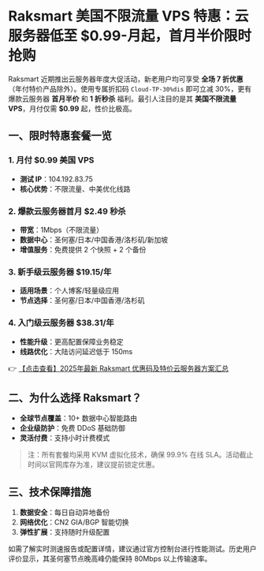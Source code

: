 # Raksmart 美国不限流量 VPS 特惠：云服务器低至 $0.99-月起，首月半价限时抢购

Raksmart 近期推出云服务器年度大促活动，新老用户均可享受 **全场 7 折优惠**（年付特价产品除外）。使用专属折扣码 `Cloud-TP-30%dis` 即可立减 30%，更有爆款云服务器 **首月半价** 和 **1 折秒杀** 福利。最引人注目的是其 **美国不限流量 VPS**，月付仅需 **$0.99** 起，性价比极高。

## 一、限时特惠套餐一览

### 1. 月付 $0.99 美国 VPS
- **测试 IP**：104.192.83.75
- **核心优势**：不限流量、中美优化线路

### 2. 爆款云服务器首月 $2.49 秒杀
- **带宽**：1Mbps（不限流量）
- **数据中心**：圣何塞/日本/中国香港/洛杉矶/新加坡
- **增值服务**：免费提供 2 个快照 + 2 个备份

### 3. 新手级云服务器 $19.15/年
- **适用场景**：个人博客/轻量级应用
- **节点选择**：圣何塞/日本/中国香港/洛杉矶

### 4. 入门级云服务器 $38.31/年
- **性能升级**：更高配置保障业务稳定
- **线路优化**：大陆访问延迟低于 150ms

👉 [【点击查看】2025年最新 Raksmart 优惠码及特价云服务器方案汇总](https://bit.ly/raksmart)

## 二、为什么选择 Raksmart？
- **全球节点覆盖**：10+ 数据中心智能路由
- **企业级防护**：免费 DDoS 基础防御
- **灵活付费**：支持小时计费模式

> 注：所有套餐均采用 KVM 虚拟化技术，确保 99.9% 在线 SLA。活动截止时间以官网库存为准，建议提前锁定优惠。

## 三、技术保障措施
1. **数据安全**：每日自动异地备份
2. **网络优化**：CN2 GIA/BGP 智能切换
3. **弹性扩展**：支持随时升级配置

如需了解实时测速报告或配置详情，建议通过官方控制台进行性能测试。历史用户评价显示，其圣何塞节点晚高峰仍能保持 80Mbps 以上传输速率。